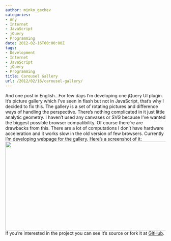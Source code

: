 ```yaml
---
author: minko_gechev
categories:
- Any
- Internet
- JavaScript
- jQuery
- Programming
date: 2012-02-16T00:00:00Z
tags:
- Development
- Internet
- JavaScript
- jQuery
- Programming
title: Carousel Gallery
url: /2012/02/16/carousel-gallery/
---
```


And one post in English&#8230;For few days I&#8217;m developing one jQuery UI plugin. It&#8217;s picture gallery which I&#8217;ve seen in flash but not in JavaScript, that&#8217;s why I decided to fix this. The gallery is a set of rotating pictures and difference ways of handling the perspective. There&#8217;s nothing complicated in it just little analytic geometry. I haven&#8217;t used any canvases or SVG because I&#8217;ve wanted the biggest possible browser compatibility. Of course there&#8217;re are drawbacks from this. There are a lot of computations I don&#8217;t have hardware acceleration and it works slow in the old version of few browsers. Currently I&#8217;m developing webpage for the gallery. Here&#8217;s a screenshot of it: <a href="http://carousel.mgechev.com/" target="_blank"><img class="aligncenter size-full wp-image-96" title="jQCarousel" src="/images/legacy/uploads/2012/02/gallery-logo.png" alt="" width="800" height="279" /></a>  
If you&#8217;re interested in the project you can see it&#8217;s source or fork it at <a title="jQCarousel GitHub" href="https://github.com/mgechev/jqcarousel" target="_blank">GitHub</a>.